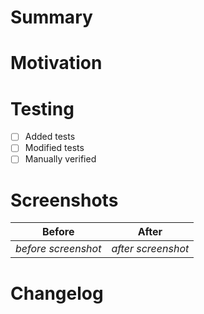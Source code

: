 # Summary
<!-- Simple summary of what was changed. -->

# Motivation
<!-- Why are you making this change? If it's for fixing a bug, if possible, please include a code snippet or example project that demonstrates the issue. -->

# Testing
<!-- How was the code tested? Be as specific as possible. -->
- [ ] Added tests
- [ ] Modified tests
- [ ] Manually verified

<!-- Ignored Tests Did you newly ignore a test in this PR?  If so, please open an R4 incident so that the test can be re-enabled as soon as possible-->

# Screenshots
| Before  | After |
| ------------- | ------------- |
| *before screenshot*  | *after screenshot* |

# Changelog
<!-- Is this a notable change that affects users? If so, add a line to `CHANGELOG.md` and prefix the line with one of the following:
    - [Added] for new features.
    - [Changed] for changes in existing functionality.
    - [Deprecated] for soon-to-be removed features.
    - [Removed] for now removed features.
    - [Fixed] for any bug fixes.
    - [Security] in case of vulnerabilities.
-->
